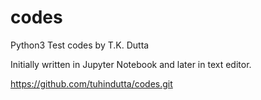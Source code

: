 # codes

Python3 Test codes by T.K. Dutta

Initially written in Jupyter Notebook and later in text editor.

https://github.com/tuhindutta/codes.git
